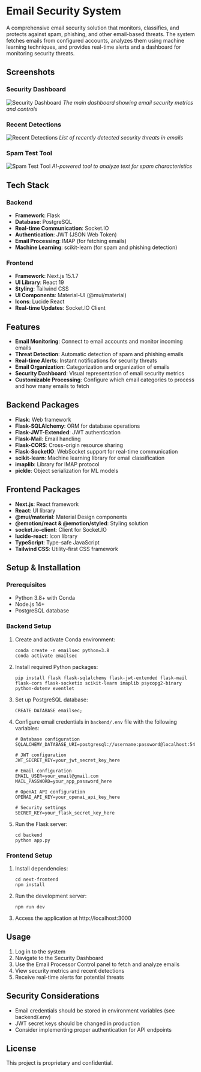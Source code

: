# Email Security System

A comprehensive email security solution that monitors, classifies, and protects against spam, phishing, and other email-based threats. The system fetches emails from configured accounts, analyzes them using machine learning techniques, and provides real-time alerts and a dashboard for monitoring security threats.

## Screenshots

### Security Dashboard
![Security Dashboard](assets/images/dashboard.png)
*The main dashboard showing email security metrics and controls*

### Recent Detections
![Recent Detections](assets/images/detections.png)
*List of recently detected security threats in emails*

### Spam Test Tool
![Spam Test Tool](assets/images/spam-test.png)
*AI-powered tool to analyze text for spam characteristics*

## Tech Stack

### Backend
- **Framework**: Flask
- **Database**: PostgreSQL
- **Real-time Communication**: Socket.IO
- **Authentication**: JWT (JSON Web Token)
- **Email Processing**: IMAP (for fetching emails)
- **Machine Learning**: scikit-learn (for spam and phishing detection)

### Frontend
- **Framework**: Next.js 15.1.7
- **UI Library**: React 19
- **Styling**: Tailwind CSS
- **UI Components**: Material-UI (@mui/material)
- **Icons**: Lucide React
- **Real-time Updates**: Socket.IO Client

## Features

- **Email Monitoring**: Connect to email accounts and monitor incoming emails
- **Threat Detection**: Automatic detection of spam and phishing emails
- **Real-time Alerts**: Instant notifications for security threats
- **Email Organization**: Categorization and organization of emails
- **Security Dashboard**: Visual representation of email security metrics
- **Customizable Processing**: Configure which email categories to process and how many emails to fetch

## Backend Packages

- **Flask**: Web framework
- **Flask-SQLAlchemy**: ORM for database operations
- **Flask-JWT-Extended**: JWT authentication
- **Flask-Mail**: Email handling
- **Flask-CORS**: Cross-origin resource sharing
- **Flask-SocketIO**: WebSocket support for real-time communication
- **scikit-learn**: Machine learning library for email classification
- **imaplib**: Library for IMAP protocol
- **pickle**: Object serialization for ML models

## Frontend Packages

- **Next.js**: React framework
- **React**: UI library
- **@mui/material**: Material Design components
- **@emotion/react & @emotion/styled**: Styling solution
- **socket.io-client**: Client for Socket.IO
- **lucide-react**: Icon library
- **TypeScript**: Type-safe JavaScript
- **Tailwind CSS**: Utility-first CSS framework

## Setup & Installation

### Prerequisites
- Python 3.8+ with Conda
- Node.js 14+
- PostgreSQL database

### Backend Setup
1. Create and activate Conda environment:
   ```
   conda create -n emailsec python=3.8
   conda activate emailsec
   ```

2. Install required Python packages:
   ```
   pip install flask flask-sqlalchemy flask-jwt-extended flask-mail flask-cors flask-socketio scikit-learn imaplib psycopg2-binary python-dotenv eventlet
   ```

3. Set up PostgreSQL database:
   ```
   CREATE DATABASE emailsec;
   ```

4. Configure email credentials in `backend/.env` file with the following variables:
   ```
   # Database configuration
   SQLALCHEMY_DATABASE_URI=postgresql://username:password@localhost:5432/emailsec
   
   # JWT configuration
   JWT_SECRET_KEY=your_jwt_secret_key_here
   
   # Email configuration
   EMAIL_USER=your_email@gmail.com
   MAIL_PASSWORD=your_app_password_here
   
   # OpenAI API configuration
   OPENAI_API_KEY=your_openai_api_key_here
   
   # Security settings
   SECRET_KEY=your_flask_secret_key_here
   ```

5. Run the Flask server:
   ```
   cd backend
   python app.py
   ```

### Frontend Setup
1. Install dependencies:
   ```
   cd next-frontend
   npm install
   ```

2. Run the development server:
   ```
   npm run dev
   ```

3. Access the application at http://localhost:3000

## Usage

1. Log in to the system
2. Navigate to the Security Dashboard
3. Use the Email Processor Control panel to fetch and analyze emails
4. View security metrics and recent detections
5. Receive real-time alerts for potential threats

## Security Considerations

- Email credentials should be stored in environment variables (see backend/.env)
- JWT secret keys should be changed in production
- Consider implementing proper authentication for API endpoints

## License

This project is proprietary and confidential. 